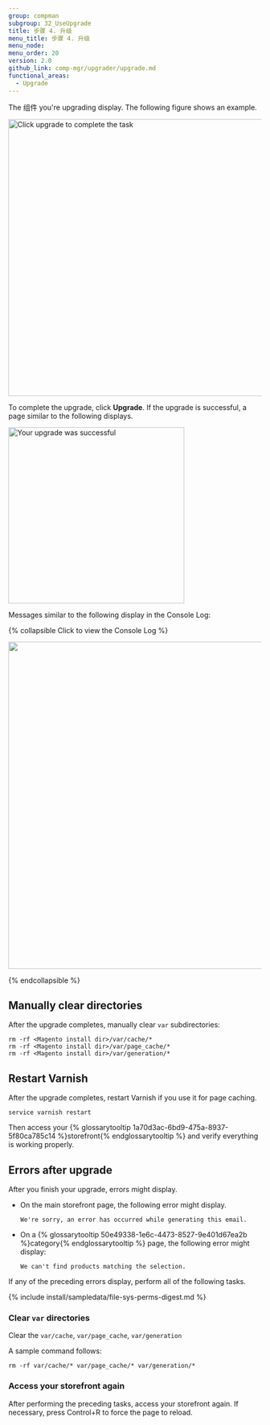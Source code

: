 ```yaml
---
group: compman
subgroup: 32_UseUpgrade
title: 步骤 4. 升级
menu_title: 步骤 4. 升级
menu_node:
menu_order: 20
version: 2.0
github_link: comp-mgr/upgrader/upgrade.md
functional_areas:
  - Upgrade
---
```


The 组件 you're upgrading display. The following figure shows an example.

<img src="{{ site.baseurl }}/common/images/upgr_upgrade.png" width="550px" alt="Click upgrade to complete the task">


To complete the upgrade, click **Upgrade**. If the upgrade is successful, a page similar to the following displays.

<img src="{{ site.baseurl }}/common/images/upgr_success.png" width="350px" alt="Your upgrade was successful">

Messages similar to the following display in the Console Log:

{% collapsible Click to view the Console Log %}

<img src="{{ site.baseurl }}/common/images/upgrade-success-consolelog.png" width="650px">

{% endcollapsible %}

## Manually clear directories
After the upgrade completes, manually clear `var` subdirectories:

	rm -rf <Magento install dir>/var/cache/*
	rm -rf <Magento install dir>/var/page_cache/*
	rm -rf <Magento install dir>/var/generation/* 

## Restart Varnish
After the upgrade completes, restart Varnish if you use it for page caching.

	service varnish restart

Then access your {% glossarytooltip 1a70d3ac-6bd9-475a-8937-5f80ca785c14 %}storefront{% endglossarytooltip %} and verify everything is working properly.

## Errors after upgrade
After you finish your upgrade, errors might display.

*	On the main storefront page, the following error might display.

		We're sorry, an error has occurred while generating this email.
*	On a {% glossarytooltip 50e49338-1e6c-4473-8527-9e401d67ea2b %}category{% endglossarytooltip %} page, the following error might display:

		We can't find products matching the selection.
	
If any of the preceding errors display, perform all of the following tasks.

{% include install/sampledata/file-sys-perms-digest.md %}

### Clear `var` directories
Clear the `var/cache`, 	`var/page_cache`, `var/generation`

A sample command follows:

	rm -rf var/cache/* var/page_cache/* var/generation/*

### Access your storefront again
After performing the preceding tasks, access your storefront again. If necessary, press Control+R to force the page to reload.

